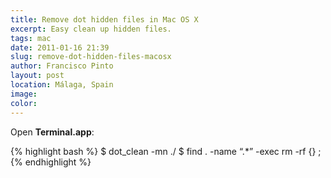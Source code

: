 ```yaml
---
title: Remove dot hidden files in Mac OS X
excerpt: Easy clean up hidden files.
tags: mac
date: 2011-01-16 21:39
slug: remove-dot-hidden-files-macosx
author: Francisco Pinto
layout: post
location: Málaga, Spain
image:
color:
---
```


Open **Terminal.app**:

{% highlight bash %}
$ dot_clean -mn ./
$ find . -name “.*” -exec rm -rf {} \;
{% endhighlight %}